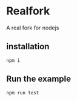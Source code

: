 # Realfork

A real fork for nodejs

## installation

```
npm i
```

## Run the example

```
npm run test
```
